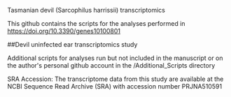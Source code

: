 Tasmanian devil (Sarcophilus harrissii) transcriptomics

This github contains the scripts for the analyses performed in https://doi.org/10.3390/genes10100801

##Devil uninfected ear transcriptomics study 

Additional scripts for analyses run but not included in the manuscript or on the author's personal github account in the /Additional_Scripts directory

SRA Accession: 
The transcriptome data from this study are available at the NCBI Sequence Read Archive (SRA) with accession number PRJNA510591
